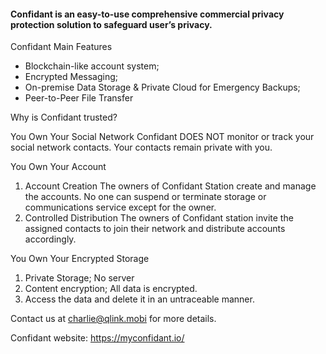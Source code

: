 #### Confidant is an easy-to-use comprehensive commercial privacy protection solution to safeguard user’s privacy.

Confidant Main Features

- Blockchain-like account system;
- Encrypted Messaging;
- On-premise Data Storage & Private Cloud for Emergency Backups;
- Peer-to-Peer File Transfer

Why is Confidant trusted?

You Own Your Social Network
Confidant DOES NOT monitor or track your social network contacts. Your contacts remain private with you. 

You Own Your Account

1. Account Creation 
   The owners of Confidant Station create and manage the accounts. No one can suspend or terminate storage or communications service except for the owner. 
2. Controlled Distribution 
   The owners of Confidant station invite the assigned contacts to join their network and distribute accounts accordingly.

You Own Your Encrypted Storage

1. Private Storage; No server 
2. Content encryption; All data is encrypted.
3. Access the data and delete it in an untraceable manner.

Contact us at charlie@qlink.mobi for more details.

Confidant website: https://myconfidant.io/
